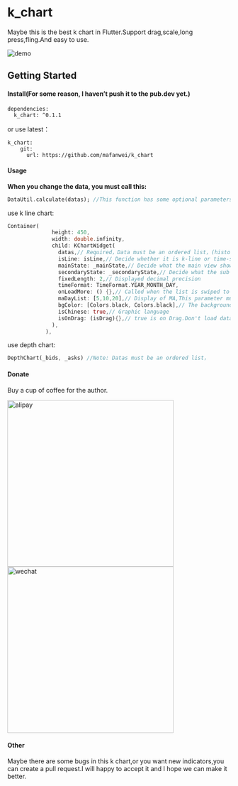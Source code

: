 # k_chart
Maybe this is the best k chart in Flutter.Support drag,scale,long press,fling.And easy to use.

![demo](https://github.com/mafanwei/k_chart/blob/master/example/images/demo.gif)
## Getting Started
#### Install(For some reason, I haven’t push it to the pub.dev yet.)
```
dependencies:
  k_chart: ^0.1.1
```
or use latest：
```
k_chart:
    git:
      url: https://github.com/mafanwei/k_chart
```
#### Usage

**When you change the data, you must call this:**
```dart
DataUtil.calculate(datas); //This function has some optional parameters: n is BOLL N-day closing price. k is BOLL param.
```

use k line chart:
```dart
Container(
              height: 450,
              width: double.infinity,
              child: KChartWidget(
                datas,// Required，Data must be an ordered list，(history=>now)
                isLine: isLine,// Decide whether it is k-line or time-sharing
                mainState: _mainState,// Decide what the main view shows
                secondaryState: _secondaryState,// Decide what the sub view shows
                fixedLength: 2,// Displayed decimal precision
                timeFormat: TimeFormat.YEAR_MONTH_DAY,
                onLoadMore: () {},// Called when the list is swiped to the far left,use it load history.
                maDayList: [5,10,20],// Display of MA,This parameter must be equal to DataUtil.calculate‘s maDayList
                bgColor: [Colors.black, Colors.black],// The background color of the chart is gradient
                isChinese: true,// Graphic language
                isOnDrag: (isDrag){},// true is on Drag.Don't load data while Draging.
              ),
            ),
```

use depth chart:
```dart
DepthChart(_bids, _asks) //Note: Datas must be an ordered list，
```
#### Donate

Buy a cup of coffee for the author.

<img src="https://img-blog.csdnimg.cn/20181205161540134.jpg?x-oss-process=image/watermark,type_ZmFuZ3poZW5naGVpdGk,shadow_10,text_aHR0cHM6Ly9ibG9nLmNzZG4ubmV0L3F3ZTI1ODc4,size_16,color_FFFFFF,t_70" width="375" alt="alipay"/>
<img src="https://img-blog.csdnimg.cn/20181205162201519.jpg?x-oss-process=image/watermark,type_ZmFuZ3poZW5naGVpdGk,shadow_10,text_aHR0cHM6Ly9ibG9nLmNzZG4ubmV0L3F3ZTI1ODc4,size_16,color_FFFFFF,t_70" width="375" alt="wechat"/>

#### Other
Maybe there are some bugs in this k chart,or you want new indicators,you can create a pull request.I will happy to accept it and I hope we can make it better.

